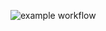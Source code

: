 ![example workflow](https://github.com/KULeuven-Diepenbeek/opdrachten-deel-1-2425-LoganCybersec/workflows/gradle-publish.yml/badge.svg)
